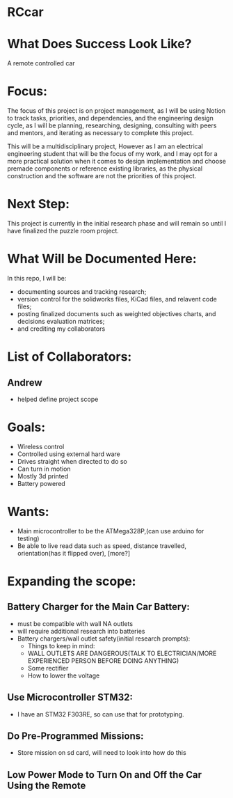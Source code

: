 # RCcar
# What Does Success Look Like?

A remote controlled car

# Focus:
The focus of this project is on project management, as I will be using Notion to track tasks, priorities, 
and dependencies, and the engineering design cycle, as I will be planning, researching, designing, consulting with peers and mentors, 
and iterating as necessary to complete this project.

This will be a multidisciplinary project, 
However as I am an electrical engineering student that will be the focus of my work, 
and I may opt for a more practical solution when it comes to design implementation and choose premade components or reference existing libraries, 
as the physical construction and the software are not the priorities of this project.

# Next Step:
This project is currently in the initial research phase and will remain so until I have finalized the puzzle room project.

# What Will be Documented Here:
In this repo, I will be:
- documenting sources and tracking research;
- version control for the solidworks files, KiCad files, and relavent code files;
- posting finalized documents such as weighted objectives charts, and decisions evaluation matrices;
- and crediting my collaborators

# List of Collaborators:
## Andrew
- helped define project scope


# Goals:
- Wireless control
- Controlled using external hard ware
- Drives straight when directed to do so
- Can turn in motion
- Mostly 3d printed
- Battery powered


# Wants:
- Main microcontroller to be the ATMega328P,(can use arduino for testing)
- Be able to live read data such as speed, distance travelled, orientation(has it flipped over), [more?]




# Expanding the scope:
## Battery Charger for the Main Car Battery: 
- must be compatible with wall NA outlets
- will require additional research into batteries
- Battery chargers/wall outlet safety(initial research prompts):
	- Things to keep in mind:
	- WALL OUTLETS ARE DANGEROUS(TALK TO ELECTRICIAN/MORE EXPERIENCED PERSON BEFORE DOING ANYTHING)
	- Some rectifier
	- How to lower the voltage
## Use Microcontroller STM32:
- I have an STM32 F303RE, so can use that for prototyping.
## Do Pre-Programmed Missions:
- Store mission on sd card, will need to look into how do this
## Low Power Mode to Turn On and Off the Car Using the Remote
